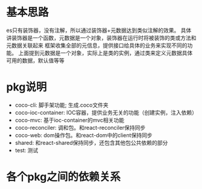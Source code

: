 # 基本思路
es只有装饰器，没有注解，所以通过装饰器+元数据达到类似注解的效果。
具体讲装饰器是一个函数，元数据是一个对象，装饰器在运行时将被装饰的类或方法和元数据关联起来
框架收集全部的元信息，提供接口给具体的业务来实现不同的功能。
上面提到元数据是一个对象，实际上是类的实例，通过类来定义元数据具体可用的数据，默认值等等

# pkg说明
- coco-cli: 脚手架功能; 生成.coco文件夹
- coco-ioc-container: IOC容器，提供业务无关的功能（创建实例，注入依赖）
- coco-mvc: 基于ioc-container的mvc相关功能
- coco-reconciler: 调和包。和react-reconciler保持同步
- coco-web: dom操作包。和react-dom中的client保持同步
- shared: 和react-shared保持同步，还包含其他包公共依赖的部分
- test: 测试

# 各个pkg之间的依赖关系